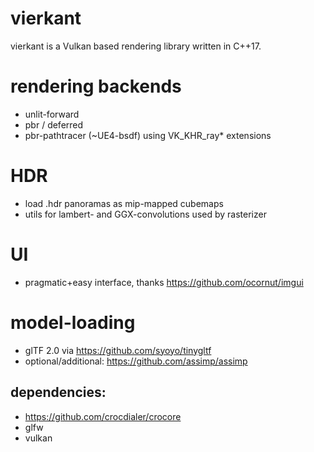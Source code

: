 # vierkant
vierkant is a Vulkan based rendering library written in C++17.

# rendering backends
- unlit-forward
- pbr / deferred
- pbr-pathtracer (~UE4-bsdf) using VK_KHR_ray* extensions

# HDR
- load .hdr panoramas as mip-mapped cubemaps
- utils for lambert- and GGX-convolutions used by rasterizer

# UI
- pragmatic+easy interface, thanks https://github.com/ocornut/imgui

# model-loading
- glTF 2.0 via https://github.com/syoyo/tinygltf
- optional/additional: https://github.com/assimp/assimp

dependencies:
-
- https://github.com/crocdialer/crocore
- glfw
- vulkan
